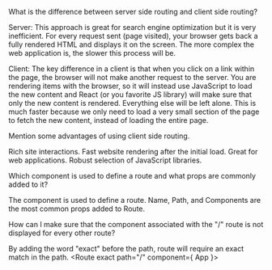What is the difference between server side routing and client side routing?

Server: This approach is great for search engine optimization but it is very inefficient. For every request sent (page visited), your browser gets back a fully rendered HTML and displays it on the screen. The more complex the web application is, the slower this process will be.

Client: The key difference in a client is that when you click on a link within the page, the browser will not make another request to the server. You are rendering items with the browser, so it will instead use JavaScript to load the new content and React (or you favorite JS library) will make sure that only the new content is rendered. Everything else will be left alone.
This is much faster because we only need to load a very small section of the page to fetch the new content, instead of loading the entire page.

Mention some advantages of using client side routing.

Rich site interactions.
Fast website rendering after the initial load.
Great for web applications.
Robust selection of JavaScript libraries.

Which component is used to define a route and what props are commonly added to it?

The <Route> component is used to define a route. Name, Path, and Components are the most common props added to Route.

How can I make sure that the component associated with the "/" route is not displayed for every 
other route?

By adding the word "exact" before the path, route will require an exact match in the path.
 <Route exact path="/" component={ App }>